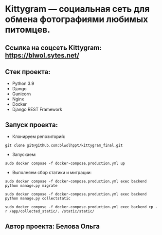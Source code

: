 # Kittygram — социальная сеть для обмена фотографиями любимых питомцев.

## Ссылка на соцсеть Kittygram: https://blwol.sytes.net/

## Стек проекта:

- Python 3.9
- Django
- Gunicorn
- Nginx
- Docker
- Django REST Framework

## Запуск проекта:
- Клонируем репозиторий:
```angular2html
git clone git@github.com:blwolhppt/kittygram_final.git
```
- Запускаем:
```angular2html
sudo docker compose -f docker-compose.production.yml up
```
- Выполняем сбор статики и миграции:
```angular2html
sudo docker compose -f docker-compose.production.yml exec backend python manage.py migrate

sudo docker compose -f docker-compose.production.yml exec backend python manage.py collectstatic

sudo docker compose -f docker-compose.production.yml exec backend cp -r /app/collected_static/. /static/static/
```

## Автор проекта: Белова Ольга
